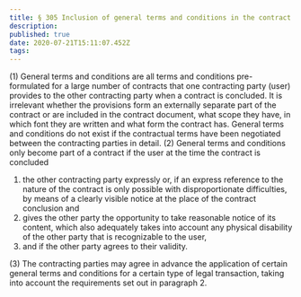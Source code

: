 ```yaml
---
title: § 305 Inclusion of general terms and conditions in the contract
description: 
published: true
date: 2020-07-21T15:11:07.452Z
tags: 
---
```


(1) General terms and conditions are all terms and conditions pre-formulated for a large number of contracts that one contracting party (user) provides to the other contracting party when a contract is concluded. It is irrelevant whether the provisions form an externally separate part of the contract or are included in the contract document, what scope they have, in which font they are written and what form the contract has. General terms and conditions do not exist if the contractual terms have been negotiated between the contracting parties in detail.
(2) General terms and conditions only become part of a contract if the user at the time the contract is concluded
1. the other contracting party expressly or, if an express reference to the nature of the contract is only possible with disproportionate difficulties, by means of a clearly visible notice at the place of the contract conclusion and
2. gives the other party the opportunity to take reasonable notice of its content, which also adequately takes into account any physical disability of the other party that is recognizable to the user,
3. and if the other party agrees to their validity.

(3) The contracting parties may agree in advance the application of certain general terms and conditions for a certain type of legal transaction, taking into account the requirements set out in paragraph 2.

